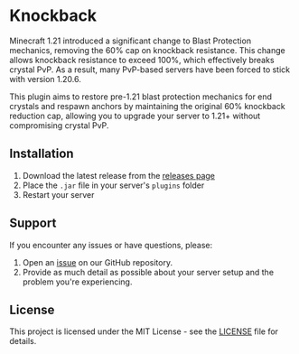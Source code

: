 # Knockback

Minecraft 1.21 introduced a significant change to Blast Protection mechanics, removing the 60% cap on knockback resistance. This change allows knockback resistance to exceed 100%, which effectively breaks crystal PvP. As a result, many PvP-based servers have been forced to stick with version 1.20.6.

This plugin aims to restore pre-1.21 blast protection mechanics for end crystals and respawn anchors by maintaining the original 60% knockback reduction cap, allowing you to upgrade your server to 1.21+ without compromising crystal PvP.
## Installation

1. Download the latest release from the [releases page](https://github.com/SytexMC/Knockback/releases)
2. Place the `.jar` file in your server's `plugins` folder
3. Restart your server

## Support

If you encounter any issues or have questions, please:
1. Open an [issue](https://github.com/SytexMC/Knockback/issues) on our GitHub repository.
2. Provide as much detail as possible about your server setup and the problem you're experiencing.

## License

This project is licensed under the MIT License - see the [LICENSE](LICENSE) file for details.
